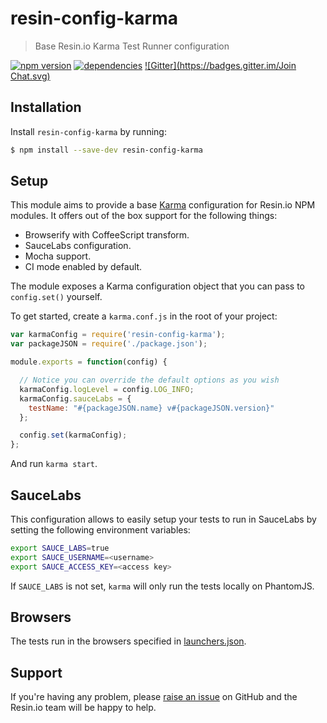 resin-config-karma
==================

> Base Resin.io Karma Test Runner configuration

[![npm version](https://badge.fury.io/js/resin-config-karma.svg)](http://badge.fury.io/js/resin-config-karma)
[![dependencies](https://david-dm.org/resin-io/resin-config-karma.svg)](https://david-dm.org/resin-io/resin-config-karma.svg)
[![Gitter](https://badges.gitter.im/Join Chat.svg)](https://gitter.im/resin-io/chat)

Installation
------------

Install `resin-config-karma` by running:

```sh
$ npm install --save-dev resin-config-karma
```

Setup
-----

This module aims to provide a base [Karma](https://karma-runner.github.io) configuration for Resin.io NPM modules. It offers out of the box support for the following things:

- Browserify with CoffeeScript transform.
- SauceLabs configuration.
- Mocha support.
- CI mode enabled by default.

The module exposes a Karma configuration object that you can pass to `config.set()` yourself.

To get started, create a `karma.conf.js` in the root of your project:

```js
var karmaConfig = require('resin-config-karma');
var packageJSON = require('./package.json');

module.exports = function(config) {

  // Notice you can override the default options as you wish
  karmaConfig.logLevel = config.LOG_INFO;
  karmaConfig.sauceLabs = {
    testName: "#{packageJSON.name} v#{packageJSON.version}"
  };

  config.set(karmaConfig);
};
```

And run `karma start`.

SauceLabs
---------

This configuration allows to easily setup your tests to run in SauceLabs by setting the following environment variables:

```sh
export SAUCE_LABS=true
export SAUCE_USERNAME=<username>
export SAUCE_ACCESS_KEY=<access key>
```

If `SAUCE_LABS` is not set, `karma` will only run the tests locally on PhantomJS.

Browsers
--------

The tests run in the browsers specified in [launchers.json](https://github.com/resin-io-modules/resin-config-karma/blob/master/launchers.json).

Support
-------

If you're having any problem, please [raise an issue](https://github.com/resin-io-modules/resin-config-karma/issues/new) on GitHub and the Resin.io team will be happy to help.
